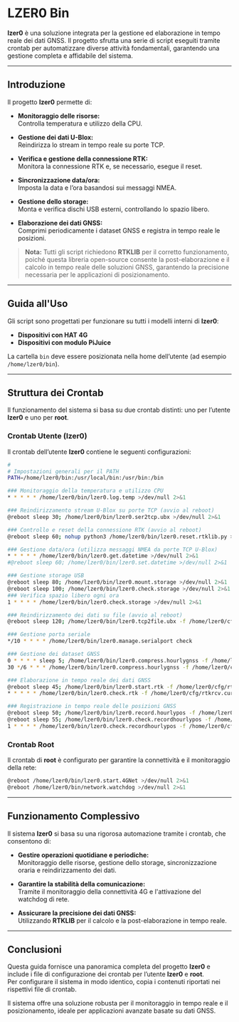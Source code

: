 # LZER0 Bin

**lzer0** è una soluzione integrata per la gestione ed elaborazione in tempo reale dei dati GNSS. Il progetto sfrutta una serie di script eseguiti tramite crontab per automatizzare diverse attività fondamentali, garantendo una gestione completa e affidabile del sistema.

---

## Introduzione

Il progetto **lzer0** permette di:

- **Monitoraggio delle risorse:**  
  Controlla temperatura e utilizzo della CPU.
  
- **Gestione dei dati U-Blox:**  
  Reindirizza lo stream in tempo reale su porte TCP.
  
- **Verifica e gestione della connessione RTK:**  
  Monitora la connessione RTK e, se necessario, esegue il reset.
  
- **Sincronizzazione data/ora:**  
  Imposta la data e l’ora basandosi sui messaggi NMEA.
  
- **Gestione dello storage:**  
  Monta e verifica dischi USB esterni, controllando lo spazio libero.
  
- **Elaborazione dei dati GNSS:**  
  Comprimi periodicamente i dataset GNSS e registra in tempo reale le posizioni.

> **Nota:** Tutti gli script richiedono **RTKLIB** per il corretto funzionamento, poiché questa libreria open-source consente la post-elaborazione e il calcolo in tempo reale delle soluzioni GNSS, garantendo la precisione necessaria per le applicazioni di posizionamento.

---

## Guida all'Uso

Gli script sono progettati per funzionare su tutti i modelli interni di **lzer0**:
- **Dispositivi con HAT 4G**
- **Dispositivi con modulo PiJuice**

La cartella `bin` deve essere posizionata nella home dell’utente (ad esempio `/home/lzer0/bin`).

---

## Struttura dei Crontab

Il funzionamento del sistema si basa su due crontab distinti: uno per l’utente **lzer0** e uno per **root**.

### Crontab Utente (lzer0)

Il crontab dell’utente **lzer0** contiene le seguenti configurazioni:

```bash
#
# Impostazioni generali per il PATH
PATH=/home/lzer0/bin:/usr/local/bin:/usr/bin:/bin

### Monitoraggio della temperatura e utilizzo CPU
* * * * * /home/lzer0/bin/lzer0.log.temp >/dev/null 2>&1

### Reindirizzamento stream U-Blox su porte TCP (avvio al reboot)
@reboot sleep 30; /home/lzer0/bin/lzer0.ser2tcp.ubx >/dev/null 2>&1

### Controllo e reset della connessione RTK (avvio al reboot)
@reboot sleep 60; nohup python3 /home/lzer0/bin/lzer0.reset.rtklib.py >&1

### Gestione data/ora (utilizza messaggi NMEA da porte TCP U-Blox)
* * * * * /home/lzer0/bin/lzer0.get.datetime >/dev/null 2>&1
#@reboot sleep 60; /home/lzer0/bin/lzer0.set.datetime >/dev/null 2>&1

### Gestione storage USB
@reboot sleep 80; /home/lzer0/bin/lzer0.mount.storage >/dev/null 2>&1
@reboot sleep 100; /home/lzer0/bin/lzer0.check.storage >/dev/null 2>&1
### Verifica spazio libero ogni ora
1 * * * * /home/lzer0/bin/lzer0.check.storage >/dev/null 2>&1

### Reindirizzamento dei dati su file (avvio al reboot)
@reboot sleep 120; /home/lzer0/bin/lzer0.tcp2file.ubx -f /home/lzer0/cfg/sites.cfg >/dev/null 2>&1

### Gestione porta seriale
*/10 * * * * /home/lzer0/bin/lzer0.manage.serialport check

### Gestione dei dataset GNSS
0 * * * * sleep 5; /home/lzer0/bin/lzer0.compress.hourlygnss -f /home/lzer0/cfg/sites.cfg >/dev/null 2>&1
30 */6 * * * /home/lzer0/bin/lzer0.compress.hourlygnss -f /home/lzer0/cfg/sites.cfg -p 96 >/dev/null 2>&1

### Elaborazione in tempo reale dei dati GNSS
@reboot sleep 45; /home/lzer0/bin/lzer0.start.rtk -f /home/lzer0/cfg/rtkrcv.curr.conf >/dev/null 2>&1
* * * * * /home/lzer0/bin/lzer0.check.rtk -f /home/lzer0/cfg/rtkrcv.curr.conf >/dev/null 2>&1

### Registrazione in tempo reale delle posizioni GNSS
@reboot sleep 50; /home/lzer0/bin/lzer0.record.hourlypos -f /home/lzer0/cfg/sites.cfg >/dev/null 2>&1
@reboot sleep 55; /home/lzer0/bin/lzer0.check.recordhourlypos -f /home/lzer0/cfg/sites.cfg >/dev/null 2>&1 
1 * * * * /home/lzer0/bin/lzer0.check.recordhourlypos -f /home/lzer0/cfg/sites.cfg >/dev/null 2>&1
```

### Crontab Root

Il crontab di **root** è configurato per garantire la connettività e il monitoraggio della rete:

```bash
@reboot /home/lzer0/bin/lzer0.start.4GNet >/dev/null 2>&1
@reboot /home/lzer0/bin/network.watchdog >/dev/null 2>&1
```

---

## Funzionamento Complessivo

Il sistema **lzer0** si basa su una rigorosa automazione tramite i crontab, che consentono di:

- **Gestire operazioni quotidiane e periodiche:**  
  Monitoraggio delle risorse, gestione dello storage, sincronizzazione oraria e reindirizzamento dei dati.
  
- **Garantire la stabilità della comunicazione:**  
  Tramite il monitoraggio della connettività 4G e l'attivazione del watchdog di rete.
  
- **Assicurare la precisione dei dati GNSS:**  
  Utilizzando **RTKLIB** per il calcolo e la post-elaborazione in tempo reale.

---

## Conclusioni

Questa guida fornisce una panoramica completa del progetto **lzer0** e include i file di configurazione dei crontab per l’utente **lzer0** e **root**.  
Per configurare il sistema in modo identico, copia i contenuti riportati nei rispettivi file di crontab.

Il sistema offre una soluzione robusta per il monitoraggio in tempo reale e il posizionamento, ideale per applicazioni avanzate basate su dati GNSS.
